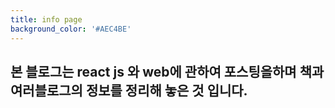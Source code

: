 ```yaml
---
title: info page
background_color: '#AEC4BE'
---
```


## 본 블로그는 react js 와 web에 관하여 포스팅을하며 책과 여러블로그의 정보를 정리해 놓은 것 입니다.